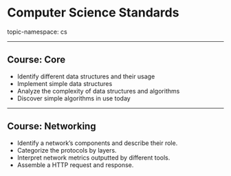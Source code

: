 # Computer Science Standards

topic-namespace: cs

---
## Course: Core


- Identify different data structures and their usage
- Implement simple data structures
- Analyze the complexity of data structures and algorithms
- Discover simple algorithms in use today


---
## Course: Networking


- Identify a network’s components and describe their role.
- Categorize the protocols by layers.
- Interpret network metrics outputted by different tools.
- Assemble a HTTP request and response.
